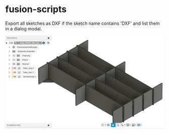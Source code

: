 # fusion-scripts

Export all sketches as DXF if the sketch name contains 'DXF' and list them in a dialog modal.

![alt text](Export_DXF-Sketches/Export_DXF-Sketches.png)


